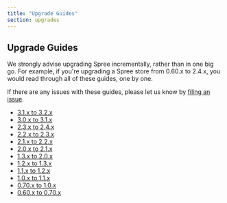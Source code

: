 ```yaml
---
title: "Upgrade Guides"
section: upgrades
---
```


## Upgrade Guides

We strongly advise upgrading Spree incrementally, rather than in one big go. For example, if you're upgrading a Spree store from 0.60.x to 2.4.x, you would read through all of these guides, one by one.

If there are any issues with these guides, please let us know by [filing an issue](https://github.com/spree/spree/issues/new).

* [3.1.x to 3.2.x](/developer/upgrades/three-dot-one-to-three-dot-two)
* [3.0.x to 3.1.x](/developer/upgrades/three-dot-oh-to-three-dot-one)
* [2.3.x to 2.4.x](/developer/upgrades/two-dot-three-to-two-dot-four)
* [2.2.x to 2.3.x](/developer/upgrades/two-dot-two-to-two-dot-three)
* [2.1.x to 2.2.x](/developer/upgrades/two-dot-one-to-two-dot-two)
* [2.0.x to 2.1.x](/developer/upgrades/two-dot-oh-to-two-dot-one)
* [1.3.x to 2.0.x](/developer/upgrades/one-dot-three-to-two-dot-oh)
* [1.2.x to 1.3.x](/developer/upgrades/one-dot-two-to-one-dot-three)
* [1.1.x to 1.2.x](/developer/upgrades/one-dot-one-to-one-dot-two)
* [1.0.x to 1.1.x](/developer/upgrades/one-dot-oh-to-one-dot-one)
* [0.70.x to 1.0.x](/developer/upgrades/point-seventy-to-one-dot-oh)
* [0.60.x to 0.70.x](/developer/upgrades/point-sixty-to-point-seventy)
